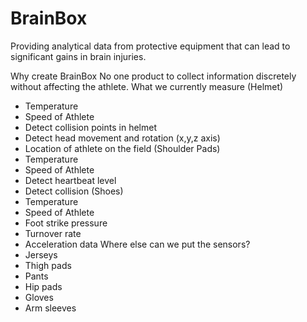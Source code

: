 # BrainBox
Providing analytical data from protective equipment that can lead to significant gains in brain injuries.

Why create BrainBox
No one product to collect information discretely without affecting the athlete.
What we currently measure
(Helmet)
- Temperature
- Speed of Athlete
- Detect collision points in helmet
- Detect head movement and rotation (x,y,z axis)
- Location of athlete on the field
(Shoulder Pads)
- Temperature
- Speed of Athlete
- Detect heartbeat level
- Detect collision
(Shoes)
- Temperature
- Speed of Athlete
- Foot strike pressure
- Turnover rate
- Acceleration data
Where else can we put the sensors?
- Jerseys
- Thigh pads
- Pants
- Hip pads
- Gloves
- Arm sleeves
